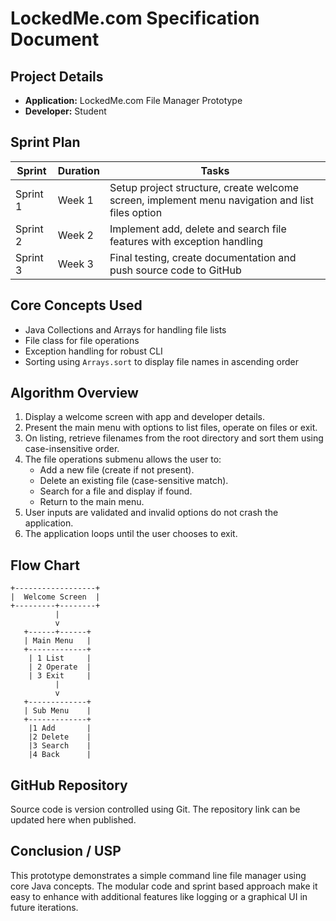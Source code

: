 # LockedMe.com Specification Document

## Project Details
- **Application:** LockedMe.com File Manager Prototype
- **Developer:** Student

## Sprint Plan
| Sprint | Duration | Tasks |
|-------|---------|------|
| Sprint 1 | Week 1 | Setup project structure, create welcome screen, implement menu navigation and list files option |
| Sprint 2 | Week 2 | Implement add, delete and search file features with exception handling |
| Sprint 3 | Week 3 | Final testing, create documentation and push source code to GitHub |

## Core Concepts Used
- Java Collections and Arrays for handling file lists
- File class for file operations
- Exception handling for robust CLI
- Sorting using `Arrays.sort` to display file names in ascending order

## Algorithm Overview
1. Display a welcome screen with app and developer details.
2. Present the main menu with options to list files, operate on files or exit.
3. On listing, retrieve filenames from the root directory and sort them using case-insensitive order.
4. The file operations submenu allows the user to:
   - Add a new file (create if not present).
   - Delete an existing file (case-sensitive match).
   - Search for a file and display if found.
   - Return to the main menu.
5. User inputs are validated and invalid options do not crash the application.
6. The application loops until the user chooses to exit.

## Flow Chart
```
+------------------+
|  Welcome Screen  |
+---------+--------+
          |
          v
   +------+------+
   | Main Menu   |
   +-------------+
    | 1 List     |
    | 2 Operate  |
    | 3 Exit     |
          |
          v
   +-------------+
   | Sub Menu    |
   +-------------+
    |1 Add       |
    |2 Delete    |
    |3 Search    |
    |4 Back      |
```

## GitHub Repository
Source code is version controlled using Git. The repository link can be updated here when published.

## Conclusion / USP
This prototype demonstrates a simple command line file manager using core Java concepts. The modular code and sprint based approach make it easy to enhance with additional features like logging or a graphical UI in future iterations.
